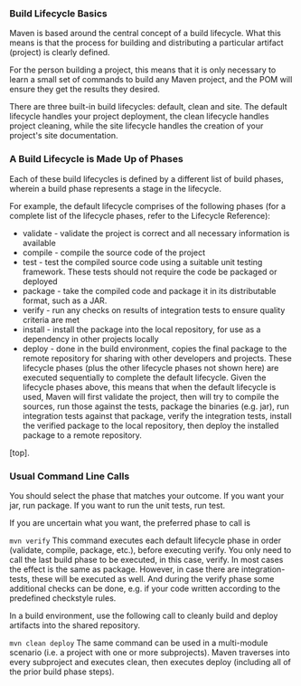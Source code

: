 ### **Build Lifecycle Basics**
Maven is based around the central concept of a build lifecycle. What this means is that the process for building and distributing a particular artifact (project) is clearly defined.

For the person building a project, this means that it is only necessary to learn a small set of commands to build any Maven project, and the POM will ensure they get the results they desired.

There are three built-in build lifecycles: default, clean and site. The default lifecycle handles your project deployment, the clean lifecycle handles project cleaning, while the site lifecycle handles the creation of your project's site documentation.

### **A Build Lifecycle is Made Up of Phases**  
Each of these build lifecycles is defined by a different list of build phases, wherein a build phase represents a stage in the lifecycle.

For example, the default lifecycle comprises of the following phases (for a complete list of the lifecycle phases, refer to the Lifecycle Reference):

- validate - validate the project is correct and all necessary information is available
- compile - compile the source code of the project
- test - test the compiled source code using a suitable unit testing framework. These tests should not require the code be packaged or deployed
- package - take the compiled code and package it in its distributable format, such as a JAR.
- verify - run any checks on results of integration tests to ensure quality criteria are met
- install - install the package into the local repository, for use as a dependency in other projects locally
- deploy - done in the build environment, copies the final package to the remote repository for sharing with other developers and projects.
These lifecycle phases (plus the other lifecycle phases not shown here) are executed sequentially to complete the default lifecycle. Given the lifecycle phases above, this means that when the default lifecycle is used, Maven will first validate the project, then will try to compile the sources, run those against the tests, package the binaries (e.g. jar), run integration tests against that package, verify the integration tests, install the verified package to the local repository, then deploy the installed package to a remote repository.

[top].

### **Usual Command Line Calls**
You should select the phase that matches your outcome. If you want your jar, run package. If you want to run the unit tests, run test.

If you are uncertain what you want, the preferred phase to call is

`mvn verify`
This command executes each default lifecycle phase in order (validate, compile, package, etc.), before executing verify. You only need to call the last build phase to be executed, in this case, verify. In most cases the effect is the same as package. However, in case there are integration-tests, these will be executed as well. And during the verify phase some additional checks can be done, e.g. if your code written according to the predefined checkstyle rules.

In a build environment, use the following call to cleanly build and deploy artifacts into the shared repository.

`mvn clean deploy`
The same command can be used in a multi-module scenario (i.e. a project with one or more subprojects). Maven traverses into every subproject and executes clean, then executes deploy (including all of the prior build phase steps).  

